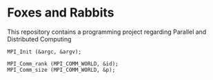 # Foxes and Rabbits
This repository contains a programming project regarding Parallel and Distributed Computing

```
MPI_Init (&argc, &argv);

MPI_Comm_rank (MPI_COMM_WORLD, &id);
MPI_Comm_size (MPI_COMM_WORLD, &p);
```
